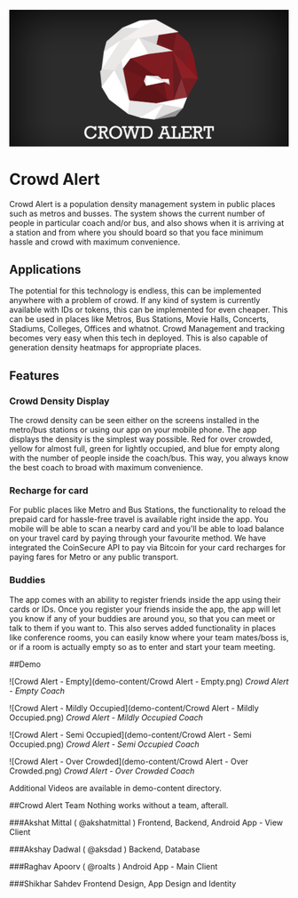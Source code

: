 ![Crowd Alert](logo.png "Crowd Alert")

# Crowd Alert
Crowd Alert is a population density management system in public places such as metros and busses. The system shows the current number of people in particular coach and/or bus, and also shows when it is arriving at a station and from where you should board so that you face minimum hassle and crowd with maximum convenience.

## Applications

The potential for this technology is endless, this can be implemented anywhere with a problem of crowd. If any kind of system is currently available with IDs or tokens, this can be implemented for even cheaper. This can be used in places like Metros, Bus Stations, Movie Halls, Concerts, Stadiums, Colleges, Offices and whatnot. Crowd Management and tracking becomes very easy when this tech in deployed. This is also capable of generation density heatmaps for appropriate places.

## Features
### Crowd Density Display

The crowd density can be seen either on the screens installed in the metro/bus stations or using our app on your mobile phone. The app displays the density is the simplest way possible. Red for over crowded, yellow for almost full, green for lightly occupied, and blue for empty along with the number of people inside the coach/bus. This way, you always know the best coach to broad with maximum convenience.

### Recharge for card

For public places like Metro and Bus Stations, the functionality to reload the prepaid card for hassle-free travel is available right inside the app. You mobile will be able to scan a nearby card and you'll be able to load balance on your travel card by paying through your favourite method. We have integrated the CoinSecure API to pay via Bitcoin for your card recharges for paying fares for Metro or any public transport.

### Buddies

The app comes with an ability to register friends inside the app using their cards or IDs. Once you register your friends inside the app, the app will let you know if any of your buddies are around you, so that you can meet or talk to them if you want to. This also serves added functionality in places like conference rooms, you can easily know where your team mates/boss is, or if a room is actually empty so as to enter and start your team meeting.

##Demo

![Crowd Alert - Empty](demo-content/Crowd Alert - Empty.png)
*Crowd Alert - Empty Coach*

![Crowd Alert - Mildly Occupied](demo-content/Crowd Alert - Mildly Occupied.png)
*Crowd Alert - Mildly Occupied Coach*

![Crowd Alert - Semi Occupied](demo-content/Crowd Alert - Semi Occupied.png)
*Crowd Alert - Semi Occupied Coach*

![Crowd Alert - Over Crowded](demo-content/Crowd Alert - Over Crowded.png)
*Crowd Alert - Over Crowded Coach*

Additional Videos are available in demo-content directory.

##Crowd Alert Team
Nothing works without a team, afterall.

###Akshat Mittal ( @akshatmittal )
	Frontend, Backend, Android App - View Client

###Akshay Dadwal ( @aksdad )
	Backend, Database

###Raghav Apoorv ( @roalts )
	Android App - Main Client

###Shikhar Sahdev
	Frontend Design, App Design and Identity
